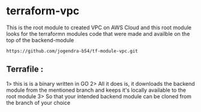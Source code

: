 # terraform-vpc

This is the root module to created VPC on AWS Cloud and this root module looks for the terraformn modules code that were made and availble on the top of the backend-module

`https://github.com/jogendra-b54/tf-module-vpc.git`


## Terrafile :

1> this is is a binary written in GO
2> All it does is, it downloads the backend module from the mentioned branch and keeps it's locally available to the root module 
3> So that your intended backend module can be cloned from the branch of your choice

